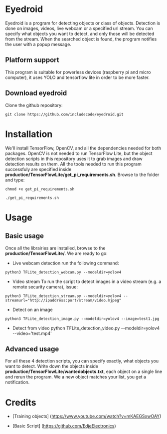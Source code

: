 # Eyedroid
Eyedroid is a program for detecting objects or class of objects. Detection is done on  images, videos, live webcam or a specified url stream. You can specify what objects you want to detect, and only those will be detected from the stream. When the searched object is found, the program notifies the user with a popup message.

## Platform support
This program is suitable for powerless devices (raspberry pi and micro computer), it uses YOLO and tensorflow lite in order to be more faster.

## Download eyedroid
Clone the github repository:
```
git clone https://github.com/includecode/eyedroid.git
```

# Installation
We'll install TensorFlow, OpenCV, and all the dependencies needed for both packages. OpenCV is not needed to run TensorFlow Lite, but the object detection scripts in this repository uses it to grab images and draw detection results on them. All the tools needed to run this program successfuly are specified inside **production/TensorFlowLite/get_pi_requirements.sh**. Browse to the folder and type:
```
chmod +x get_pi_requirements.sh

./get_pi_requirements.sh
```

# Usage
## Basic usage
Once all the librairies are installed, browse to the **production/TensorFlowLite/**. We are ready to go:
 - Live webcam detection
 run the following command:
 ```
python3 TFLite_detection_webcam.py --modeldir=yolov4
 ```
 - Video stream
 To run the script to detect images in a video stream (e.g. a remote security camera), issue:
 ```
 python3 TFLite_detection_stream.py --modeldir=yolov4 --streamurl="http://ipaddress:port/stream/video.mjpeg"
 ```

- Detect on an image
 ```
python3 TFLite_detection_image.py --modeldir=yolov4 --image=test1.jpg
 ```

 - Detect from video
 python TFLite_detection_video.py --modeldir=yolov4 --video='test.mp4'

 ## Advanced usage
 For all these 4 detection scripts, you can specify exactly, what objects you want to detect. Write down the objects inside **production/TensorFlowLite/wantedobjects.txt**, each object on a single line and rerun the program. We a new object matches your list, you get a notification.


 # Credits
  - [Training objects]
  (https://www.youtube.com/watch?v=mKAEGSxwOAY)

  - [Basic Script]
  (https://github.com/EdjeElectronics)
